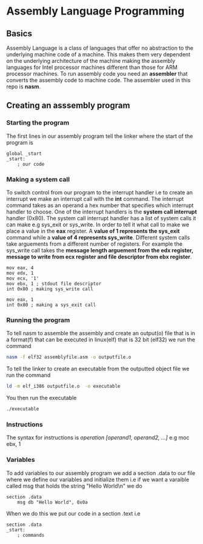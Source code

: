# Assembly Language Programming
## Basics
Assembly Language is a class of languages that offer no abstraction to the underlying machine code of a machine. This makes them very dependent on the underlying architecture of the machine making the assembly languages for Intel processor machines different than those for ARM processor machines.
To run assembly code you need an **assembler** that converts the assembly code to machine code. The assembler used in this repo is **nasm**. 

## Creating an asssembly program
### Starting the program
The first lines in our assembly program tell the linker where the start of the program is 
```assembly
global _start
_start:
    ; our code
```
### Making a system call
To switch control from our program to the interrupt handler i.e to create an interrupt we make an interrupt call with the **int** command. The interrupt command takes as an operand a hex number that specifies which interrupt handler to choose. One of the interrupt handlers is the **system call interrupt** handler (0x80). The system call interrupt handler has a list of system calls it can make e.g sys_exit or sys_write. In order to tell it what call to make we place a value in the **eax** register. A **value of 1 represents the sys_exit** command while a **value of 4 represents sys_write**. Different system calls take arguements from a different number of registers. For example the sys_write call takes the **message length arguement from the edx register, message to write from ecx register and file descriptor from ebx register**.
```assembly
mov eax, 4
mov edx, 1
mov ecx, '1'
mov ebx, 1 ; stdout file descriptor
int 0x80 ; making sys_write call

mov eax, 1 
int 0x80 ; making a sys_exit call
```
### Running the program
To tell nasm to assemble the assembly and create an output(o) file that is in a format(f) that can be executed in linux(elf) that is 32 bit (elf32) we run the command
```bash
nasm -f elf32 assemblyfile.asm -o outputfile.o
```
To tell the linker to create an executable from the outputted object file we run the command
```bash
ld -m elf_i386 outputfile.o  -o executable
```
You then run the executable
```bash
./executable
```
### Instructions 
The syntax for instructions is *operation [operand1, operand2, ...]* e.g moc ebx, 1
### Variables
To add variables to our assembly program we add a section .data to our file where we define our variables and initialize them i.e if we want a varaible called msg that holds the string "Hello World\n" we do
```assembly
section .data
    msg db "Hello World", 0x0a
```
When we do this we put our code in a section .text i.e
```assembly
section .data
_start:
    ; commands
```
